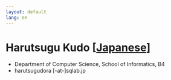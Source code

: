 ```yaml
---
layout: default
lang: en
---
```


# Harutsugu Kudo [[Japanese](./harutsugudora)]

- Department of Computer Science, School of Informatics, B4
- harutsugudora [-at-]sqlab.jp
